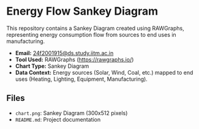 # Energy Flow Sankey Diagram

This repository contains a Sankey Diagram created using RAWGraphs, representing energy consumption flow from sources to end uses in manufacturing.

- **Email:** 24f2001915@ds.study.iitm.ac.in
- **Tool Used:** RAWGraphs (https://rawgraphs.io/)
- **Chart Type:** Sankey Diagram
- **Data Context:** Energy sources (Solar, Wind, Coal, etc.) mapped to end uses (Heating, Lighting, Equipment, Manufacturing).

## Files
- `chart.png`: Sankey Diagram (300x512 pixels)
- `README.md`: Project documentation
